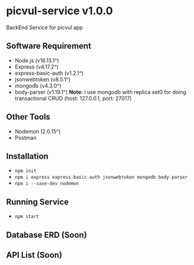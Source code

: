 # picvul-service v1.0.0
BackEnd Service for picvul app

## Software Requirement
- Node.js (v16.13.1^)
- Express (v4.17.2^)
- express-basic-auth (v1.2.1^)
- jsonwebtoken (v8.5.1^)
- mongodb (v4.3.0^)
- body-parser (v1.19.1^)
**Note:** i use mongodb with replica set0 for doing transactional CRUD (host: 127.0.0.1, port: 27017)

## Other Tools
- Nodemon (2.0.15^)
- Postman

## Installation
- `npm init`
- `npm i express express-basic-auth jsonwebtoken mongodb body-parser`
- `npm i --save-dev nodemon`

## Running Service
- `npm start`

## Database ERD (Soon)

## API List (Soon)